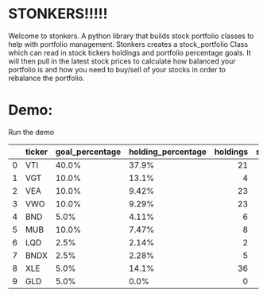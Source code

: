 # STONKERS!!!!!

Welcome to stonkers. A python library that builds stock portfolio classes to help with portfolio management. Stonkers creates a stock_portfolio Class which can read in stock tickers holdings and portfolio percentage goals. It will then pull in the latest stock prices to calculate how balanced your portfolio is and how you need to buy/sell of your stocks in order to rebalance the portfolio.



# Demo:

Run the demo


|    | ticker   | goal_percentage   | holding_percentage   |   holdings |   stock_price |   holdings_value |   goal_holding_value |   holding_value_diff |   need_to_buy_or_sell |
|---:|:---------|:------------------|:---------------------|-----------:|--------------:|-----------------:|---------------------:|---------------------:|----------------------:|
|  0 | VTI      | 40.0%             | 37.9%                |         21 |        227.92 |          4786.32 |              5047.2  |               260.88 |                1.1446 |
|  1 | VGT      | 10.0%             | 13.1%                |          4 |        414.83 |          1659.32 |              1261.8  |              -397.52 |               -0.9583 |
|  2 | VEA      | 10.0%             | 9.42%                |         23 |         51.69 |          1188.87 |              1261.8  |                72.93 |                1.4109 |
|  3 | VWO      | 10.0%             | 9.29%                |         23 |         50.97 |          1172.31 |              1261.8  |                89.49 |                1.7557 |
|  4 | BND      | 5.0%              | 4.11%                |          6 |         86.48 |           518.88 |               630.9  |               112.02 |                1.2953 |
|  5 | MUB      | 10.0%             | 7.47%                |          8 |        117.83 |           942.64 |              1261.8  |               319.16 |                2.7086 |
|  6 | LQD      | 2.5%              | 2.14%                |          2 |        135.47 |           270.94 |               315.45 |                44.51 |                0.3286 |
|  7 | BNDX     | 2.5%              | 2.28%                |          5 |         57.76 |           288.8  |               315.45 |                26.65 |                0.4614 |
|  8 | XLE      | 5.0%              | 14.1%                |         36 |         49.72 |          1789.92 |               630.9  |             -1159.02 |              -23.3109 |
|  9 | GLD      | 5.0%              | 0.0%                 |          0 |        168.16 |             0    |               630.9  |               630.9  |                3.7518 |